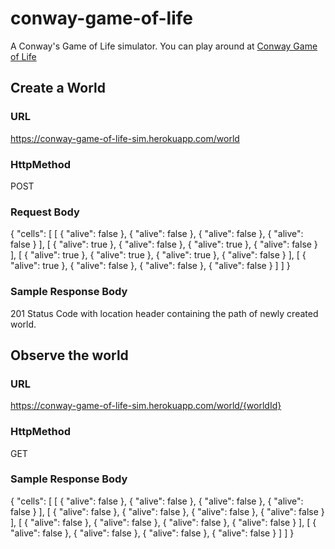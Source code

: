 # conway-game-of-life
A Conway's Game of Life simulator. You can play around at <a href="#"> Conway Game of Life </a>

## Create a World
### URL
https://conway-game-of-life-sim.herokuapp.com/world
### HttpMethod
POST
### Request Body
{
    "cells": [
        [
		    {
                "alive": false
            },
			{
                "alive": false
            },
			{
                "alive": false
            },
			{
                "alive": false
            }
		],
		        [
		    {
                "alive": true
            },
			{
                "alive": false
            },
			{
                "alive": true
            },
			{
                "alive": false
            }
		],
		        [
		    {
                "alive": true
            },
			{
                "alive": true
            },
			{
                "alive": true
            },
			{
                "alive": false
            }
		],
		        [
		    {
                "alive": true
            },
			{
                "alive": false
            },
			{
                "alive": false
            },
			{
                "alive": false
            }
		]
    ]
}
### Sample Response Body
201 Status Code with location header containing the path of newly created world.

## Observe the world
### URL
https://conway-game-of-life-sim.herokuapp.com/world/{worldId}
### HttpMethod
GET
### Sample Response Body
{
    "cells": [
        [
            {
                "alive": false
            },
            {
                "alive": false
            },
            {
                "alive": false
            },
            {
                "alive": false
            }
        ],
        [
            {
                "alive": false
            },
            {
                "alive": false
            },
            {
                "alive": false
            },
            {
                "alive": false
            }
        ],
        [
            {
                "alive": false
            },
            {
                "alive": false
            },
            {
                "alive": false
            },
            {
                "alive": false
            }
        ],
        [
            {
                "alive": false
            },
            {
                "alive": false
            },
            {
                "alive": false
            },
            {
                "alive": false
            }
        ]
    ]
}
